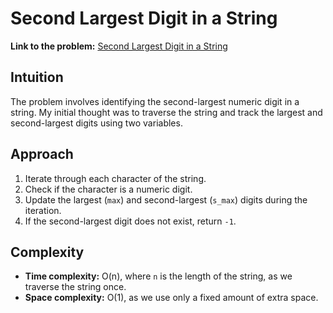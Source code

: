 # Second Largest Digit in a String

**Link to the problem:** [Second Largest Digit in a String](https://leetcode.com/problems/second-largest-digit-in-a-string/description/)

## Intuition
The problem involves identifying the second-largest numeric digit in a string. My initial thought was to traverse the string and track the largest and second-largest digits using two variables.

## Approach
1. Iterate through each character of the string.
2. Check if the character is a numeric digit.
3. Update the largest (`max`) and second-largest (`s_max`) digits during the iteration.
4. If the second-largest digit does not exist, return `-1`.

## Complexity
- **Time complexity:** O(n), where `n` is the length of the string, as we traverse the string once.
- **Space complexity:** O(1), as we use only a fixed amount of extra space.
